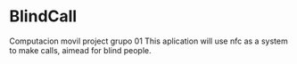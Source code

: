 # BlindCall
Computacion movil project grupo 01
This aplication will use nfc as a system to make calls, aimead for blind people.
